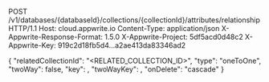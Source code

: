 POST /v1/databases/{databaseId}/collections/{collectionId}/attributes/relationship HTTP/1.1
Host: cloud.appwrite.io
Content-Type: application/json
X-Appwrite-Response-Format: 1.5.0
X-Appwrite-Project: 5df5acd0d48c2
X-Appwrite-Key: 919c2d18fb5d4...a2ae413da83346ad2

{
  "relatedCollectionId": "<RELATED_COLLECTION_ID>",
  "type": "oneToOne",
  "twoWay": false,
  "key": ,
  "twoWayKey": ,
  "onDelete": "cascade"
}
